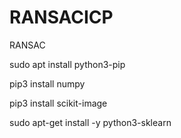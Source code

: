 # RANSACICP
RANSAC

sudo apt install python3-pip

pip3 install numpy


pip3 install scikit-image


sudo apt-get install -y python3-sklearn





